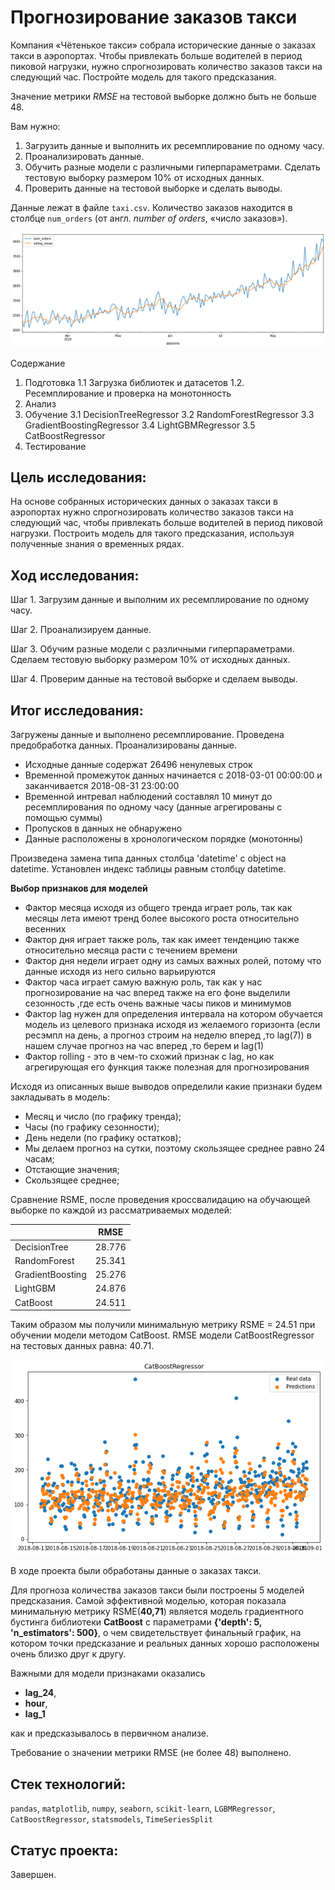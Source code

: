 # Прогнозирование заказов такси

Компания «Чётенькое такси» собрала исторические данные о заказах такси в аэропортах. Чтобы привлекать больше водителей в период пиковой нагрузки, нужно спрогнозировать количество заказов такси на следующий час. Постройте модель для такого предсказания.

Значение метрики *RMSE* на тестовой выборке должно быть не больше 48.

Вам нужно:

1. Загрузить данные и выполнить их ресемплирование по одному часу.
2. Проанализировать данные.
3. Обучить разные модели с различными гиперпараметрами. Сделать тестовую выборку размером 10% от исходных данных.
4. Проверить данные на тестовой выборке и сделать выводы.


Данные лежат в файле `taxi.csv`. Количество заказов находится в столбце `num_orders` (от англ. *number of orders*, «число заказов»).

![Динамика изменений количества заказов](https://github.com/vadimprimakov/Yandex_practicum_DS_Plus/blob/main/17_taxi/17_rolling_mean.png)

Содержание

1.  Подготовка
    1.1  Загрузка библиотек и датасетов
    1.2.  Ресемплирование и проверка на монотонность
2.  Анализ
3.  Обучение
    3.1  DecisionTreeRegressor
    3.2  RandomForestRegressor
    3.3  GradientBoostingRegressor
    3.4  LightGBMRegressor
    3.5  CatBoostRegressor
4.  Тестирование


## Цель исследования:

На основе собранных исторических данных о заказах такси в аэропортах нужно спрогнозировать количество заказов такси на следующий час, чтобы привлекать больше водителей в период пиковой нагрузки. Построить модель для такого предсказания, используя полученные знания о временных рядах.

## Ход исследования:

Шаг 1. Загрузим данные и выполним их ресемплирование по одному часу.

Шаг 2. Проанализируем данные.

Шаг 3. Обучим разные модели с различными гиперпараметрами. Сделаем тестовую выборку размером 10% от исходных данных.

Шаг 4. Проверим данные на тестовой выборке и сделаем выводы.



## Итог исследования:

Загружены данные и выполнено ресемплирование. Проведена предобработка данных. Проанализированы данные.

- Исходные данные содержат 26496 ненулевых строк
- Временной промежуток данных начинается с 2018-03-01 00:00:00 и заканчивается 2018-08-31 23:00:00
- Временной интревал наблюдений составлял 10 минут до ресемплирования по одному часу (данные агрегированы с помощью суммы)
- Пропусков в данных не обнаружено
- Данные расположены в хронологическом порядке (монотонны)

Произведена замена типа данных столбца 'datetime' c object на datetime. 
Установлен индекс таблицы равным столбцу datetime.

**Выбор признаков для моделей**
- Фактор месяца исходя из общего тренда играет роль, так как месяцы лета имеют тренд более высокого роста относительно весенних
- Фактор дня играет также роль, так как имеет тенденцию также относительно месяца расти с течением времени
- Фактор дня недели играет одну из самых важных ролей, потому что данные исходя из него сильно варьируются
- Фактор часа играет самую важную роль, так как у нас прогнозирование на час вперед также на его фоне выделили сезонность ,где есть очень важные часы пиков и минимумов
- Фактор lag нужен для определения интервала на котором обучается модель из целевого признака исходя из желаемого горизонта (если ресэмпл на день, а прогноз строим на неделю вперед ,то lag(7)) в нашем случае прогноз на час вперед ,то берем и lag(1)
- Фактор rolling - это в чем-то схожий признак с lag, но как агрегирующая его функция также полезная для прогнозирования 

Исходя из описанных выше выводов определили какие признаки будем закладывать в модель:

- Месяц и число (по графику тренда);
- Часы (по графику сезонности);
- День недели (по графику остатков);
- Мы делаем прогноз на сутки, поэтому скользящее среднее равно 24 часам;
- Отстающие значения;
- Скользящее среднее;

Cравнение RSME, после проведения кроссвалидацию на обучающей выборке по каждой из рассматриваемых моделей:

|   | RMSE |
|--|--|
|DecisionTree| 28.776 |
|RandomForest| 25.341 |
|GradientBoosting| 25.276 |
|LightGBM| 24.876 |
|CatBoost| 24.511 |

Таким образом мы получили минимальную метрику RSME = 24.51 при обучении модели методом CatBoost. RMSE модели CatBoostRegressor на тестовых данных равна: 40.71.


![Визуализация предсказания по лучшей модели.](https://github.com/vadimprimakov/Yandex_practicum_DS_Plus/blob/main/17_taxi/17_predict.png)


В ходе проекта были обработаны данные о заказах такси.

Для прогноза количества заказов такси были построены 5 моделей предсказания.
Самой эффективной моделью, которая показала минимальную метрику RSME(**40,71**) является модель градиентного бустинга библиотеки **CatBoost** c параметрами **{'depth': 5, 'n_estimators': 500}**, о чем свидетельствует финальный график, на котором точки предсказание и реальных данных хорошо расположены очень близко друг к другу. 

Важными для модели признаками оказались 
- **lag_24**, 
- **hour**, 
- **lag_1**

как и предсказывалось в первичном анализе. 

Требование о значении метрики RMSE (не более 48) выполнено.

## Стек технологий:

`pandas`, `matplotlib`, `numpy`, `seaborn`, `scikit-learn`, `LGBMRegressor`, `CatBoostRegressor`, `statsmodels`, `TimeSeriesSplit`

## Статус проекта:

Завершен.
